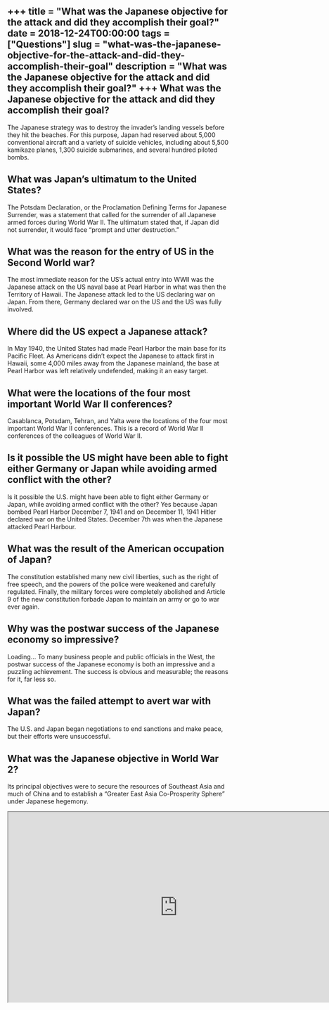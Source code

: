 +++
title = "What was the Japanese objective for the attack and did they accomplish their goal?"
date = 2018-12-24T00:00:00
tags = ["Questions"]
slug = "what-was-the-japanese-objective-for-the-attack-and-did-they-accomplish-their-goal"
description = "What was the Japanese objective for the attack and did they accomplish their goal?"
+++
What was the Japanese objective for the attack and did they accomplish their goal?
----------------------------------------------------------------------------------

The Japanese strategy was to destroy the invader’s landing vessels before they hit the beaches. For this purpose, Japan had reserved about 5,000 conventional aircraft and a variety of suicide vehicles, including about 5,500 kamikaze planes, 1,300 suicide submarines, and several hundred piloted bombs.

What was Japan’s ultimatum to the United States?
------------------------------------------------

The Potsdam Declaration, or the Proclamation Defining Terms for Japanese Surrender, was a statement that called for the surrender of all Japanese armed forces during World War II. The ultimatum stated that, if Japan did not surrender, it would face “prompt and utter destruction.”

What was the reason for the entry of US in the Second World war?
----------------------------------------------------------------

The most immediate reason for the US’s actual entry into WWII was the Japanese attack on the US naval base at Pearl Harbor in what was then the Territory of Hawaii. The Japanese attack led to the US declaring war on Japan. From there, Germany declared war on the US and the US was fully involved.

Where did the US expect a Japanese attack?
------------------------------------------

In May 1940, the United States had made Pearl Harbor the main base for its Pacific Fleet. As Americans didn’t expect the Japanese to attack first in Hawaii, some 4,000 miles away from the Japanese mainland, the base at Pearl Harbor was left relatively undefended, making it an easy target.

What were the locations of the four most important World War II conferences?
----------------------------------------------------------------------------

Casablanca, Potsdam, Tehran, and Yalta were the locations of the four most important World War II conferences. This is a record of World War II conferences of the colleagues of World War II.

Is it possible the US might have been able to fight either Germany or Japan while avoiding armed conflict with the other?
-------------------------------------------------------------------------------------------------------------------------

Is it possible the U.S. might have been able to fight either Germany or Japan, while avoiding armed conflict with the other? Yes because Japan bombed Pearl Harbor December 7, 1941 and on December 11, 1941 Hitler declared war on the United States. December 7th was when the Japanese attacked Pearl Harbour.

What was the result of the American occupation of Japan?
--------------------------------------------------------

The constitution established many new civil liberties, such as the right of free speech, and the powers of the police were weakened and carefully regulated. Finally, the military forces were completely abolished and Article 9 of the new constitution forbade Japan to maintain an army or go to war ever again.

Why was the postwar success of the Japanese economy so impressive?
------------------------------------------------------------------

Loading… To many business people and public officials in the West, the postwar success of the Japanese economy is both an impressive and a puzzling achievement. The success is obvious and measurable; the reasons for it, far less so.

What was the failed attempt to avert war with Japan?
----------------------------------------------------

The U.S. and Japan began negotiations to end sanctions and make peace, but their efforts were unsuccessful.

What was the Japanese objective in World War 2?
-----------------------------------------------

Its principal objectives were to secure the resources of Southeast Asia and much of China and to establish a “Greater East Asia Co-Prosperity Sphere” under Japanese hegemony.

<iframe allow="accelerometer; autoplay; clipboard-write; encrypted-media; gyroscope; picture-in-picture" allowfullscreen="" class="__youtube_prefs__  epyt-is-override  no-lazyload" data-no-lazy="1" data-origheight="433" data-origwidth="770" data-skipgform_ajax_framebjll="" height="433" id="_ytid_48024" loading="lazy" src="https://www.youtube.com/embed/c3SJ7W6OWfM?enablejsapi=1&autoplay=0&cc_load_policy=0&cc_lang_pref=&iv_load_policy=1&loop=0&modestbranding=0&rel=1&fs=1&playsinline=0&autohide=2&theme=dark&color=red&controls=1&" title="YouTube player" width="770"></iframe>